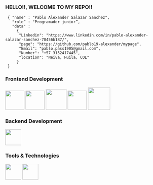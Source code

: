 ### HELLO!!, WELCOME TO MY REPO!!

<!--div style="text-align:center"><img src="./img/welcome.png" alt="background" style="width:70%; margin-left:auto; margin-right:auto; display: block; width:300px"/></div-->

```shell
 { "name" : "Pablo Alexander Salazar Sanchez",
   "role” : "Programador junior”,
   "data" : 
     { 
      "Linkedin": "https://www.linkedin.com/in/pablo-alexander-salazar-sanchez-78456b187/", 
      "page": "https://github.com/pablo19-alexander/mypage",
      "Email": "pablo.pass1905@gmail.com",
      "Number": "+57 3152417445",
      "location": "Neiva, Huila, COL"
     }
 }
```

<h3>Frontend Development</h3>
<p>
  <img src="https://user-images.githubusercontent.com/75328698/192321276-d492d786-cb90-42c6-b421-5805559d4e43.png" width="60">
  <img src="https://user-images.githubusercontent.com/75328698/192323057-56295188-2c3d-4f80-84a9-156b81249d2b.png" width="60">
  <img src="https://user-images.githubusercontent.com/75328698/192323390-fe182b11-cc1d-40ca-b71e-4ff4ad572424.png" width="65">
  <img src="https://user-images.githubusercontent.com/75328698/192324531-7fb2d1d2-e4a4-4e96-9ba9-acbb296729b9.png" width="60">
  <img src="https://user-images.githubusercontent.com/75328698/192321977-42f2dfbb-92db-47ba-b2f9-67b8c25ce72f.png" width="70">
</p>

<h3>Backend Development</h3>
<p>
  <img src="https://user-images.githubusercontent.com/75328698/192325048-82049b99-9047-4e09-af47-bdcc64d36de7.png" width="50">
</p>
<h3>Tools & Technologies</h3>
<p>
  <img src="https://user-images.githubusercontent.com/75328698/192325934-881fe006-8934-4825-add2-78a2bb600dac.png" width="50">
  <img src="https://user-images.githubusercontent.com/75328698/192326121-5444f6fc-0b6b-4d42-be9c-5bfa0e3235f8.png" width="50">
</p>

